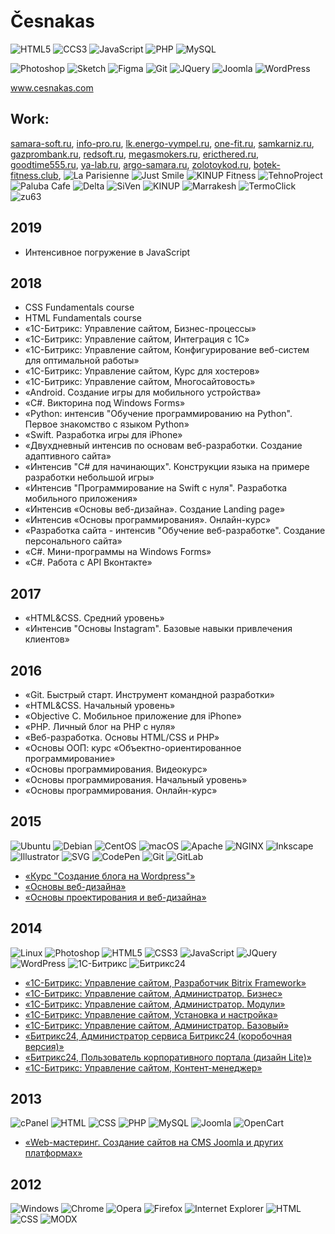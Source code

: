 # Česnakas
![HTML5](https://img.shields.io/badge/HTML5-gray?style=flat-square&labelColor=E34F26&logo=html5&logoColor=fff)
![CCS3](https://img.shields.io/badge/CSS3-gray?style=flat-square&labelColor=1572B6&logo=css3&logoColor=fff)
![JavaScript](https://img.shields.io/badge/JavaScript-gray?style=flat-square&labelColor=F7DF1E&logo=javascript&logoColor=fff)
![PHP](https://img.shields.io/badge/PHP-gray?style=flat-square&labelColor=777BB4&logo=php&logoColor=fff)
![MySQL](https://img.shields.io/badge/MySQL-gray?style=flat-square&labelColor=4479A1&logo=mysql&logoColor=fff)

![Photoshop](https://img.shields.io/badge/Photoshop-gray?labelColor=444&logo=adobe-photoshop)
![Sketch](https://img.shields.io/badge/Sketch-gray?labelColor=444&logo=sketch)
![Figma](https://img.shields.io/badge/Figma-gray?labelColor=444&logo=figma)
![Git](https://img.shields.io/badge/Git-gray?labelColor=444&logo=git)
![JQuery](https://img.shields.io/badge/JQuery-gray?labelColor=444&logo=jquery)
![Joomla](https://img.shields.io/badge/Joomla-gray?labelColor=444&logo=joomla)
![WordPress](https://img.shields.io/badge/WordPress-gray?labelColor=444&logo=wordpress)

<a target="_blank" href="https://cesnakas.github.io/">www.cesnakas.com</a>

## Work:
[samara-soft.ru](https://samara-soft.ru),
[info-pro.ru](https://info-pro.ru),
[lk.energo-vympel.ru](https://lk.energo-vympel.ru),
[one-fit.ru](https://one-fit.ru),
[samkarniz.ru](https://samkarniz.ru),
[gazprombank.ru](https://gazprombank.ru),
[redsoft.ru](https://redsoft.ru),
[megasmokers.ru](https://megasmokers.ru),
[ericthered.ru](https://ericthered.ru),
[goodtime555.ru](https://goodtime555.ru),
[ya-lab.ru](https://ya-lab.ru),
[argo-samara.ru](https://sam-argo.ru),
[zolotoykod.ru](https://zolotoykod.ru),
[botek-fitness.club](https://botek-fitness.club),
![La Parisienne](https://img.shields.io/badge/la--parisienne-.ru-orange?style=for-the-badge)
![Just Smile](https://img.shields.io/badge/justsmile-.club-purple?style=for-the-badge)
![KINUP Fitness](https://img.shields.io/badge/fitness.kinup-.ru-blue?style=for-the-badge)
![TehnoProject](https://img.shields.io/badge/tehnoprojekt-.ru-blue?style=for-the-badge)
![Paluba Cafe](https://img.shields.io/badge/palubacafe-.ru-blue?style=for-the-badge)
![Delta](https://img.shields.io/badge/delta--eco-.ru-blue?style=for-the-badge)
![SiVen](https://img.shields.io/badge/siven-.ru-orange?style=for-the-badge)
![KINUP](https://img.shields.io/badge/kinup-.ru-green?style=for-the-badge)
![Marrakesh](https://img.shields.io/badge/marrakesh.kinup-.ru-green?style=for-the-badge)
![TermoClick](https://img.shields.io/badge/termoclick-.ru-orange?style=for-the-badge)
![zu63](https://img.shields.io/badge/zu63-.ru-blue?style=for-the-badge)

2019
---
- Интенсивное погружение в JavaScript

2018
---
- CSS Fundamentals course
- HTML Fundamentals course
- «1С-Битрикс: Управление сайтом, Бизнес-процессы»
- «1С-Битрикс: Управление сайтом, Интеграция с 1С»
- «1С-Битрикс: Управление сайтом, Конфигурирование веб-систем для оптимальной работы»
- «1С-Битрикс: Управление сайтом, Курс для хостеров»
- «1С-Битрикс: Управление сайтом, Многосайтовость»
- «Android. Создание игры для мобильного устройства»
- «C#. Викторина под Windows Forms»
- «Python: интенсив "Обучение программированию на Python". Первое знакомство с языком Python»
- «Swift. Разработка игры для iPhone»
- «Двухдневный интенсив по основам веб-разработки. Создание адаптивного сайта»
- «Интенсив "C# для начинающих". Конструкции языка на примере разработки небольшой игры»
- «Интенсив "Программирование на Swift с нуля". Разработка мобильного приложения»
- «Интенсив «Основы веб-дизайна». Создание Landing page»
- «Интенсив «Основы программирования». Онлайн-курс»
- «Разработка сайта - интенсив "Обучение веб-разработке". Создание персонального сайта»
- «С#. Мини-программы на Windows Forms»
- «С#. Работа с API Вконтакте»

2017
---
- «HTML&CSS. Средний уровень»
- «Интенсив "Основы Instagram". Базовые навыки привлечения клиентов»

2016
---
- «Git. Быстрый старт. Инструмент командной разработки»
- «HTML&CSS. Начальный уровень»
- «Objective C. Мобильное приложение для iPhone»
- «PHP. Личный блог на PHP с нуля»
- «Веб-разработка. Основы HTML/CSS и PHP»
- «Основы ООП: курс «Объектно-ориентированное программирование»
- «Основы программирования. Видеокурс»
- «Основы программирования. Начальный уровень»
- «Основы программирования. Онлайн-курс»

2015
---
![Ubuntu](https://img.shields.io/badge/Ubuntu-555?logo=ubuntu)
![Debian](https://img.shields.io/badge/Debian-555?logo=debian)
![CentOS](https://img.shields.io/badge/CentOS-555?logo=centos)
![macOS](https://img.shields.io/badge/macOS-555?logo=apple)
![Apache](https://img.shields.io/badge/Apache-555?logo=apache)
![NGINX](https://img.shields.io/badge/NGINX-555?logo=nginx)
![Inkscape](https://img.shields.io/badge/Inkscape-555?logo=inkscape)
![Illustrator](https://img.shields.io/badge/Illustrator-555?logo=adobe-illustrator)
![SVG](https://img.shields.io/badge/SVG-555?logo=svg)
![CodePen](https://img.shields.io/badge/CodePen-555?logo=codepen)
![Git](https://img.shields.io/badge/Git-555?logo=git)
![GitLab](https://img.shields.io/badge/GitLab-555?logo=gitlab)

- [«Курс "Создание блога на Wordpress"»](https://geekbrains.ru/certificates/39568)
- [«Основы веб-дизайна»](https://design.highlights.guru/courses/view/26)
- [«Основы проектирования и веб-дизайна»](http://www.site.ru)

2014
---
![Linux](https://img.shields.io/badge/Linux-555?logo=linux)
![Photoshop](https://img.shields.io/badge/Photoshop-555?logo=adobe-photoshop)
![HTML5](https://img.shields.io/badge/HTML5-555?logo=html5)
![CSS3](https://img.shields.io/badge/CSS3-555?logo=css3)
![JavaScript](https://img.shields.io/badge/JavaScript-555?logo=javascript)
![JQuery](https://img.shields.io/badge/JQuery-555?logo=jquery)
![WordPress](https://img.shields.io/badge/WordPress-555?logo=wordpress)
![1С-Битрикс](https://img.shields.io/badge/1С--Битрикс-555)
![Битрикс24](https://img.shields.io/badge/Битрикс24-555)

- [«1С-Битрикс: Управление сайтом, Разработчик Bitrix Framework»](https://dev.1c-bitrix.ru/learning/certificate.php?user=260995&course=43&student=0fa939316888bf951735e178a7c59211)
- [«1С-Битрикс: Управление сайтом, Администратор. Бизнес»](https://dev.1c-bitrix.ru/learning/certificate.php?user=260995&course=42&student=0565fdda5489400dfa7cc99da2eb49e2)
- [«1С-Битрикс: Управление сайтом, Администратор. Модули»](https://dev.1c-bitrix.ru/learning/certificate.php?user=260995&course=41&student=4f13dedc42893847e85ee736cfcb32b4)
- [«1С-Битрикс: Управление сайтом, Установка и настройка»](https://dev.1c-bitrix.ru/learning/certificate.php?user=260995&course=135&student=81a2d653abcd53c664a59e8c931c6f62)
- [«1С-Битрикс: Управление сайтом, Администратор. Базовый»](https://dev.1c-bitrix.ru/learning/certificate.php?user=260995&course=35&student=52c830b37a5e9ef95db334d8fbd322af)
- [«Битрикс24, Администратор сервиса Битрикс24 (коробочная версия)»](https://dev.1c-bitrix.ru/learning/certificate.php?user=260995&course=48&student=be54c1726d83cec53031355b0bd073ba)
- [«Битрикс24, Пользователь корпоративного портала (дизайн Lite)»](https://dev.1c-bitrix.ru/learning/certificate.php?user=260995&course=45&student=8a342c1aa13a8726eace7da1cd9b2ca6)
- [«1С-Битрикс: Управление сайтом, Контент-менеджер»](https://dev.1c-bitrix.ru/learning/certificate.php?user=260995&course=34&student=c9080ffb56c86eb3fb71057930a85971)

2013
---
![cPanel](https://img.shields.io/badge/cPanel-555?logo=cpanel)
![HTML](https://img.shields.io/badge/HTML-555)
![CSS](https://img.shields.io/badge/CSS-555)
![PHP](https://img.shields.io/badge/PHP-555?logo=php)
![MySQL](https://img.shields.io/badge/MySQL-555?logo=mysql)
![Joomla](https://img.shields.io/badge/Joomla-555?logo=joomla)
![OpenCart](https://img.shields.io/badge/OpenCart-555?logo=opencart)

- [«Web-мастеринг. Создание сайтов на CMS Joomla и других платформах»](//cesnakas.github.io/images/certificates/)

2012
---
![Windows](https://img.shields.io/badge/Windows-555?logo=windows)
![Chrome](https://img.shields.io/badge/Chrome-555?logo=google-chrome)
![Opera](https://img.shields.io/badge/Opera-555?logo=opera)
![Firefox](https://img.shields.io/badge/Firefox-555?logo=mozilla-firefox)
![Internet Explorer](https://img.shields.io/badge/Internet_Explorer-555?logo=internet-explorer)
![HTML](https://img.shields.io/badge/HTML-555)
![CSS](https://img.shields.io/badge/CSS-555)
![MODX](https://img.shields.io/badge/MODX-555)
